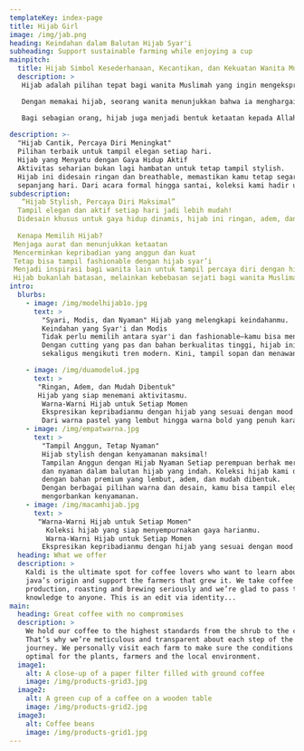 ```yaml
---
templateKey: index-page
title: Hijab Girl
image: /img/jab.png
heading: Keindahan dalam Balutan Hijab Syar'i
subheading: Support sustainable farming while enjoying a cup
mainpitch:
  title: Hijab Simbol Kesederhanaan, Kecantikan, dan Kekuatan Wanita Muslimah
  description: >
   Hijab adalah pilihan tepat bagi wanita Muslimah yang ingin mengekspresikan keindahan dalam kesederhanaan. Lebih dari sekadar penutup kepala, hijab mencerminkan nilai-nilai penting seperti kesopanan, kepercayaan diri, dan kekuatan seorang wanita. Saat ini, semakin banyak wanita yang bangga mengenakan hijab sebagai bagian dari identitas mereka.

   Dengan memakai hijab, seorang wanita menunjukkan bahwa ia menghargai dirinya sendiri, menjaga aurat, dan tetap bisa tampil anggun tanpa melanggar nilai-nilai agama. Hijab modern bahkan bisa dikombinasikan dengan fashion kekinian, sehingga tetap stylish tanpa kehilangan esensi utamanya.

   Bagi sebagian orang, hijab juga menjadi bentuk ketaatan kepada Allah dan simbol spiritual yang mendalam. Di tengah dunia yang sering menilai dari penampilan, hijab adalah pernyataan bahwa kecantikan sejati berasal dari hati yang bersih dan karakter yang kuat.
    
description: >-
  "Hijab Cantik, Percaya Diri Meningkat" 
  Pilihan terbaik untuk tampil elegan setiap hari.
  Hijab yang Menyatu dengan Gaya Hidup Aktif
  Aktivitas seharian bukan lagi hambatan untuk tetap tampil stylish. 
  Hijab ini didesain ringan dan breathable, memastikan kamu tetap segar dan percaya diri 
  sepanjang hari. Dari acara formal hingga santai, koleksi kami hadir untuk menemani setiap langkahmu.
subdescription: 
   “Hijab Stylish, Percaya Diri Maksimal”
  Tampil elegan dan aktif setiap hari jadi lebih mudah!
  Didesain khusus untuk gaya hidup dinamis, hijab ini ringan, adem, dan nyaman dipakai seharian. Dari meeting penting sampai hangout santai—koleksi kami siap menemani setiap momenmu dengan penuh gaya.
  
  Kenapa Memilih Hijab?
 Menjaga aurat dan menunjukkan ketaatan
 Mencerminkan kepribadian yang anggun dan kuat
 Tetap bisa tampil fashionable dengan hijab syar’i
 Menjadi inspirasi bagi wanita lain untuk tampil percaya diri dengan hijab
 Hijab bukanlah batasan, melainkan kebebasan sejati bagi wanita Muslimah. Ia adalah lambang dari prinsip, kehormatan, dan kedewasaan dalam memilih jalan hidup yang diridhai Allah.
intro:
  blurbs:
    - image: /img/modelhijab1o.jpg
      text: >
        "Syari, Modis, dan Nyaman" Hijab yang melengkapi keindahanmu.
        Keindahan yang Syar'i dan Modis
        Tidak perlu memilih antara syar'i dan fashionable—kamu bisa mendapatkan keduanya! 
        Dengan cutting yang pas dan bahan berkualitas tinggi, hijab ini memberikan kesan anggun 
        sekaligus mengikuti tren modern. Kini, tampil sopan dan menawan jadi lebih mudah.

    - image: /img/duamodelu4.jpg
      text: >
       "Ringan, Adem, dan Mudah Dibentuk" 
       Hijab yang siap menemani aktivitasmu.
        Warna-Warni Hijab untuk Setiap Momen
        Ekspresikan kepribadianmu dengan hijab yang sesuai dengan mood dan occasion!
        Dari warna pastel yang lembut hingga warna bold yang penuh karakter, pilihannya beragam untuk melengkapi outfit favoritmu. Jadikan hijab sebagai bagian dari cerita indah perjalanan hidupmu.
    - image: /img/empatwarna.jpg
      text: >
        "Tampil Anggun, Tetap Nyaman" 
        Hijab stylish dengan kenyamanan maksimal!
        Tampilan Anggun dengan Hijab Nyaman Setiap perempuan berhak merasa percaya diri
        dan nyaman dalam balutan hijab yang indah. Koleksi hijab kami dirancan khusus 
        dengan bahan premium yang lembut, adem, dan mudah dibentuk.
        Dengan berbagai pilihan warna dan desain, kamu bisa tampil elegan tanpa 
        mengorbankan kenyamanan.
    - image: /img/macamhijab.jpg
      text: >
       "Warna-Warni Hijab untuk Setiap Momen" 
         Koleksi hijab yang siap menyempurnakan gaya harianmu.
         Warna-Warni Hijab untuk Setiap Momen
        Ekspresikan kepribadianmu dengan hijab yang sesuai dengan mood dan occasion! Dari warna pastel yang lembut hingga warna bold yang penuh karakter, pilihannya beragam untuk melengkapi outfit favoritmu. Jadikan hijab sebagai bagian dari cerita indah perjalanan hidupmu.
  heading: What we offer
  description: >
    Kaldi is the ultimate spot for coffee lovers who want to learn about their
    java’s origin and support the farmers that grew it. We take coffee
    production, roasting and brewing seriously and we’re glad to pass that
    knowledge to anyone. This is an edit via identity...
main:
  heading: Great coffee with no compromises
  description: >
    We hold our coffee to the highest standards from the shrub to the cup.
    That’s why we’re meticulous and transparent about each step of the coffee’s
    journey. We personally visit each farm to make sure the conditions are
    optimal for the plants, farmers and the local environment.
  image1:
    alt: A close-up of a paper filter filled with ground coffee
    image: /img/products-grid3.jpg
  image2:
    alt: A green cup of a coffee on a wooden table
    image: /img/products-grid2.jpg
  image3:
    alt: Coffee beans
    image: /img/products-grid1.jpg
---
```

